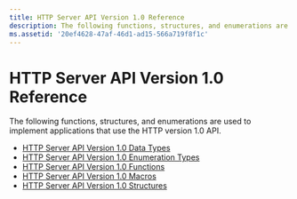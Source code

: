```yaml
---
title: HTTP Server API Version 1.0 Reference
description: The following functions, structures, and enumerations are used to implement applications that use the HTTP version 1.0 API.
ms.assetid: '20ef4628-47af-46d1-ad15-566a719f8f1c'
---
```


# HTTP Server API Version 1.0 Reference

The following functions, structures, and enumerations are used to implement applications that use the HTTP version 1.0 API.

-   [HTTP Server API Version 1.0 Data Types](http-server-api-version-1-0-data-types.md)
-   [HTTP Server API Version 1.0 Enumeration Types](http-server-api-version-1-0-enumeration-types.md)
-   [HTTP Server API Version 1.0 Functions](http-server-api-version-1-0-functions.md)
-   [HTTP Server API Version 1.0 Macros](http-server-api-version-1-0-macros.md)
-   [HTTP Server API Version 1.0 Structures](http-server-api-version-1-0-structures.md)

 

 




